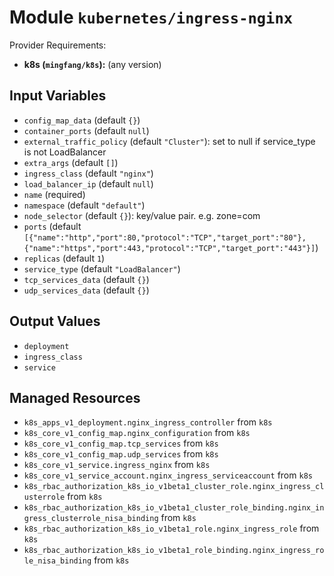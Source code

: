 
# Module `kubernetes/ingress-nginx`

Provider Requirements:
* **k8s (`mingfang/k8s`):** (any version)

## Input Variables
* `config_map_data` (default `{}`)
* `container_ports` (default `null`)
* `external_traffic_policy` (default `"Cluster"`): set to null if service_type is not LoadBalancer
* `extra_args` (default `[]`)
* `ingress_class` (default `"nginx"`)
* `load_balancer_ip` (default `null`)
* `name` (required)
* `namespace` (default `"default"`)
* `node_selector` (default `{}`): key/value pair. e.g. zone=com
* `ports` (default `[{"name":"http","port":80,"protocol":"TCP","target_port":"80"},{"name":"https","port":443,"protocol":"TCP","target_port":"443"}]`)
* `replicas` (default `1`)
* `service_type` (default `"LoadBalancer"`)
* `tcp_services_data` (default `{}`)
* `udp_services_data` (default `{}`)

## Output Values
* `deployment`
* `ingress_class`
* `service`

## Managed Resources
* `k8s_apps_v1_deployment.nginx_ingress_controller` from `k8s`
* `k8s_core_v1_config_map.nginx_configuration` from `k8s`
* `k8s_core_v1_config_map.tcp_services` from `k8s`
* `k8s_core_v1_config_map.udp_services` from `k8s`
* `k8s_core_v1_service.ingress_nginx` from `k8s`
* `k8s_core_v1_service_account.nginx_ingress_serviceaccount` from `k8s`
* `k8s_rbac_authorization_k8s_io_v1beta1_cluster_role.nginx_ingress_clusterrole` from `k8s`
* `k8s_rbac_authorization_k8s_io_v1beta1_cluster_role_binding.nginx_ingress_clusterrole_nisa_binding` from `k8s`
* `k8s_rbac_authorization_k8s_io_v1beta1_role.nginx_ingress_role` from `k8s`
* `k8s_rbac_authorization_k8s_io_v1beta1_role_binding.nginx_ingress_role_nisa_binding` from `k8s`

